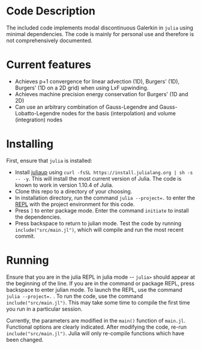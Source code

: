 # Code Description

The included code implements modal discontinuous Galerkin in `julia` using minimal dependencies. The code is mainly for personal use and therefore is not comprehensively documented. 

# Current features

* Achieves p+1 convergence for linear advection (1D), Burgers' (1D), Burgers' (1D on a 2D grid) when using LxF upwinding.
* Achieves machine precision energy conservation for Burgers' (1D and 2D)
* Can use an arbitrary combination of Gauss-Legendre and Gauss-Lobatto-Legendre nodes for the basis (interpolation) and volume (integration) nodes

# Installing

First, ensure that `julia` is installed:
* Install [juliaup](https://github.com/JuliaLang/juliaup) using `curl -fsSL https://install.julialang.org | sh -s -- -y`. This will install the most current version of Julia. The code is known to work in version 1.10.4 of Julia.
* Clone this repo to a directory of your choosing.
* In installation directory, run the command `julia --project=.` to enter the [REPL](https://docs.julialang.org/en/v1/stdlib/REPL/) with the project environment for this code.
* Press `]` to enter package mode. Enter the command `initiate` to install the dependencies.
* Press backspace to return to julian mode. Test the code by running `include("src/main.jl")`, which will compile and run the most recent commit.

# Running

Ensure that you are in the julia REPL in julia mode -- `julia>` should appear at the beginning of the line. If you are in the command or package REPL, press backspace to enter julian mode. To launch the REPL, use the command `julia --project=.` . To run the code, use the command `include("src/main.jl")`. This may take some time to compile the first time you run in a particular session.

Currently, the parameters are modified in the `main()` function of `main.jl`. Functional options are clearly indicated. After modifying the code, re-run `include("src/main.jl")`. Julia will only re-compile functions which have been changed.
